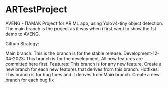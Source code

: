# ARTestProject

AVENG - ΠΑΜΑΚ Project for AR ML app, using Yolov4-tiny object detection. The main branch is the project as it was when i 
first went to show the 1st demo to AVENG.

Github Strategy:

  Main branch: This is the branch is for the stable release.
    Development-12-04-2023: This branch is for the development. All new features are committed here first.
      Features: This branch is for any new feature. Create a new branch for each new features that derives from this branch.
  Hotfixes: This branch is for bug fixes and it derives from Main branch. Create a new branch for each bug fix